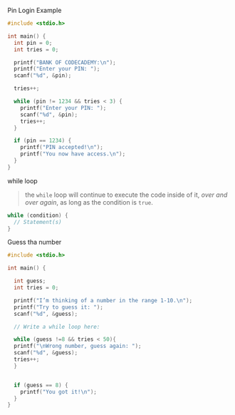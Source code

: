 
Pin Login Example
```c
#include <stdio.h>

int main() {
  int pin = 0;
  int tries = 0;

  printf("BANK OF CODECADEMY:\n");
  printf("Enter your PIN: ");
  scanf("%d", &pin);

  tries++;

  while (pin != 1234 && tries < 3) {
    printf("Enter your PIN: ");
    scanf("%d", &pin);
    tries++;
  }

  if (pin == 1234) {
    printf("PIN accepted!\n");
    printf("You now have access.\n");
  }
}
```


while loop 

> the `while` loop will continue to execute the code inside of it, _over and over again_, as long as the condition is `true`.

```c
while (condition) {
  // Statement(s)
}
```

Guess tha number
```c
#include <stdio.h>

int main() {

  int guess;
  int tries = 0;

  printf("I’m thinking of a number in the range 1-10.\n");
  printf("Try to guess it: ");
  scanf("%d", &guess);

  // Write a while loop here:

  while (guess !=8 && tries < 50){
  printf("\nWrong number, guess again: ");
  scanf("%d", &guess);
  tries++;
  }


  if (guess == 8) {
    printf("You got it!\n");
  }
}
```